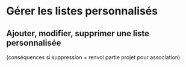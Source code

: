 # Gérer les listes personnalisés

## Ajouter, modifier, supprimer une liste personnalisée 

(conséquences si suppression + renvoi partie projet pour association)
